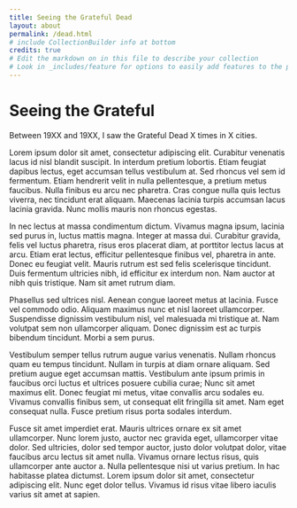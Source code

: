 ```yaml
---
title: Seeing the Grateful Dead
layout: about
permalink: /dead.html
# include CollectionBuilder info at bottom
credits: true
# Edit the markdown on in this file to describe your collection
# Look in _includes/feature for options to easily add features to the page
---
```

# Seeing the Grateful

Between 19XX and 19XX, I saw the Grateful Dead X times in X cities.

Lorem ipsum dolor sit amet, consectetur adipiscing elit. Curabitur venenatis lacus id nisl blandit suscipit. In interdum pretium lobortis. Etiam feugiat dapibus lectus, eget accumsan tellus vestibulum at. Sed rhoncus vel sem id fermentum. Etiam hendrerit velit in nulla pellentesque, a pretium metus faucibus. Nulla finibus eu arcu nec pharetra. Cras congue nulla quis lectus viverra, nec tincidunt erat aliquam. Maecenas lacinia turpis accumsan lacus lacinia gravida. Nunc mollis mauris non rhoncus egestas.

In nec lectus at massa condimentum dictum. Vivamus magna ipsum, lacinia sed purus in, luctus mattis magna. Integer at massa dui. Curabitur gravida, felis vel luctus pharetra, risus eros placerat diam, at porttitor lectus lacus at arcu. Etiam erat lectus, efficitur pellentesque finibus vel, pharetra in ante. Donec eu feugiat velit. Mauris rutrum est sed felis scelerisque tincidunt. Duis fermentum ultricies nibh, id efficitur ex interdum non. Nam auctor at nibh quis tristique. Nam sit amet rutrum diam.

Phasellus sed ultrices nisl. Aenean congue laoreet metus at lacinia. Fusce vel commodo odio. Aliquam maximus nunc et nisl laoreet ullamcorper. Suspendisse dignissim vestibulum nisl, vel malesuada mi tristique at. Nam volutpat sem non ullamcorper aliquam. Donec dignissim est ac turpis bibendum tincidunt. Morbi a sem purus.

Vestibulum semper tellus rutrum augue varius venenatis. Nullam rhoncus quam eu tempus tincidunt. Nullam in turpis at diam ornare aliquam. Sed pretium augue eget accumsan mattis. Vestibulum ante ipsum primis in faucibus orci luctus et ultrices posuere cubilia curae; Nunc sit amet maximus elit. Donec feugiat mi metus, vitae convallis arcu sodales eu. Vivamus convallis finibus sem, ut consequat elit fringilla sit amet. Nam eget consequat nulla. Fusce pretium risus porta sodales interdum.

Fusce sit amet imperdiet erat. Mauris ultrices ornare ex sit amet ullamcorper. Nunc lorem justo, auctor nec gravida eget, ullamcorper vitae dolor. Sed ultricies, dolor sed tempor auctor, justo dolor volutpat dolor, vitae faucibus arcu lectus sit amet nulla. Vivamus ornare lectus risus, quis ullamcorper ante auctor a. Nulla pellentesque nisi ut varius pretium. In hac habitasse platea dictumst. Lorem ipsum dolor sit amet, consectetur adipiscing elit. Nunc eget dolor tellus. Vivamus id risus vitae libero iaculis varius sit amet at sapien.